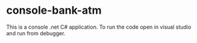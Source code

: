 # console-bank-atm

This is a console .net C# application. To run the code open in visual studio and run from debugger.
